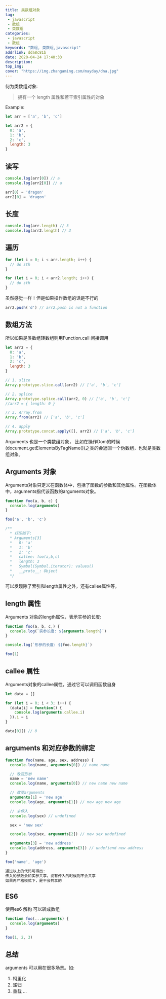 ```yaml
---
title: 类数组对象
tag:
 - javascript
 - 数组
 - 类数组
categories:
 - javascript
 - 数组
keywords: "数组, 类数组,javascript"
addrlink: dda8c81b
date: 2020-04-24 17:40:33
description:
top_img:
cover: "https://img.zhangaming.com/mayday/dna.jpg"
---
```


何为类数组对象:

> 拥有一个 length 属性和若干索引属性的对象

Example: 

```js 
let arr = ['a', 'b', 'c']

let arr2 = {
  0: 'a',
  1: 'b',
  2: 'c',
  length: 3
}
```


## 读写

```js
console.log(arr[0]) // a
console.log(arr2[0]) // a

arr[0] = 'dragon'
arr2[0] = 'dragon'

```

## 长度

```js
console.log(arr.length) // 3
console.log(arr2.length) // 3

```

## 遍历

```js
for (let i = 0; i < arr.length; i++) {
  // do sth
}

for (let i = 0; i < arr2.length; i++) {
  // do sth
}
```

虽然感觉一样！但是如果操作数组的话是不行的

```js
arr2.push('d') // arr2.push is not a function
```

## 数组方法

所以如果是类数组转数组则用Function.call 间接调用

```js
let arr2 = {
  0: 'a',
  1: 'b',
  2: 'c',
  length: 3
}

// 1. slice
Array.prototype.slice.call(arr2) // ['a', 'b', 'c']

// 2. splice
Array.prototype.splice.call(arr2, 0) // ['a', 'b', 'c']
//arr2 = { length: 0 }

// 3. Array.from
Array.from(arr2) // ['a', 'b', 'c']

// 4. apply
Array.prototype.concat.apply([], arr2) // ['a', 'b', 'c']
```

Arguments 也是一个类数组对象， 比如在操作Dom的时候(document.getElementsByTagName())之类的会返回一个伪数组，也就是类数组对象。  

## Arguments 对象

Arguments对象只定义在函数体中，包括了函数的参数和其他属性。在函数体中，arguments指代该函数的arguments对象。

```js
function foo(a, b, c) {
  console.log(arguments)
}

foo('a', 'b', 'c') 

/**
  * 打印如下:
  * Arguments[3]
  *   0: 'a'
  *   1: 'b'
  *   2: 'c'
  *   callee: foo(a,b,c)
  *   length: 3
  *   Symbol(Symbol.iterator): values()
  *   __proto__: Object
  */  
```

可以发现除了索引和length属性之外，还有callee属性等。


## length 属性
Arguments 对象的length属性，表示实参的长度: 

```js
function foo(a, b, c,) {
  console.log(`实参长度: ${arguments.length}`)
}

console.log(`形参的长度: ${foo.length}`)

foo(1)
```


## callee 属性

Arguments对象的callee属性，通过它可以调用函数自身

```js
let data = []

for (let i = 0; i < 3; i++) {
  (data[i] = function() {
    console.log(arguments.callee.i)
  }).i = i
}

data[0]() // 0
```

## arguments 和对应参数的绑定

```js
function foo(name, age, sex, address) {
  console.log(name, arguments[0]) // name name

  // 改变形参
  name = 'new name'
  console.log(name, arguments[0]) // new name new name

  // 改变arguments
  arguments[1] = 'new age'
  console.log(age, arguments[1]) // new age new age

  // 未传入
  console.log(sex) // undefined

  sex = 'new sex'

  console.log(sex, arguments[2]) // new sex undefined

  arguments[3] = 'new address'
  console.log(address, arguments[3]) // undefiend new address
}

foo('name', 'age')

通过以上的代码可得出:  
传入的参数会和实参共享，没有传入的时候则不会共享
如果再严格模式下，是不会共享的
```

## ES6

使用es6 解构 可以转成数组

```js
function foo(...arguments) {
  console.log(arguments)
}

foo(1, 2, 3)
```

## 总结
arguments 可以用在很多场景。如:  
1. 柯里化
2. 递归
3. 重载
...